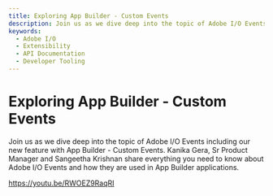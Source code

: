 ```yaml
---
title: Exploring App Builder - Custom Events
description: Join us as we dive deep into the topic of Adobe I/O Events including our new feature with App Builder - Custom Events. Kanika Gera, Sr Product Manager and Sangeetha Krishnan share everything you need to know about Adobe I/O Events and how they are used in App Builder applications. 
keywords:
  - Adobe I/O
  - Extensibility
  - API Documentation
  - Developer Tooling  
---
```


# Exploring App Builder - Custom Events

Join us as we dive deep into the topic of Adobe I/O Events including our new feature with App Builder - Custom Events. Kanika Gera, Sr Product Manager and Sangeetha Krishnan share everything you need to know about Adobe I/O Events and how they are used in App Builder applications.

<Media slots="video"/>

<https://youtu.be/RWOEZ9RaqRI>
